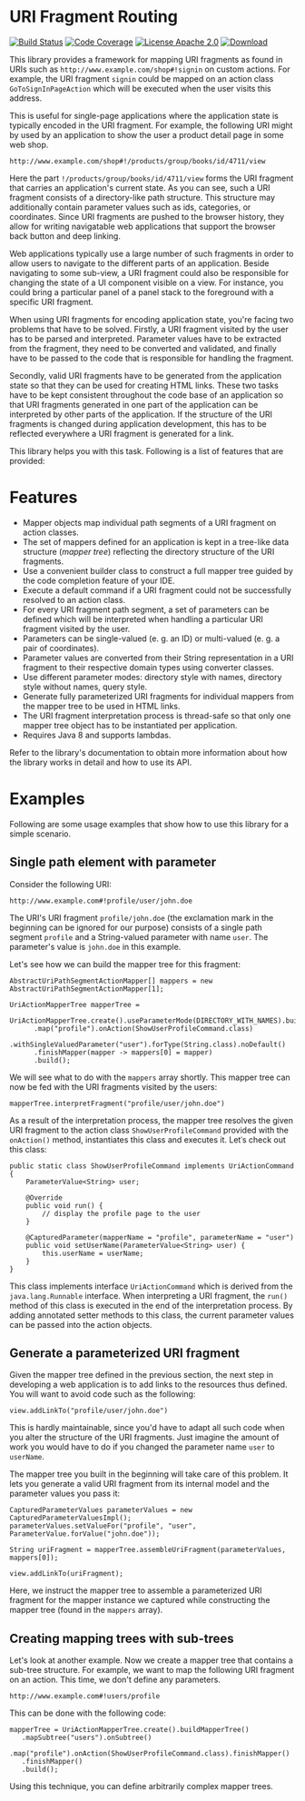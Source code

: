 URI Fragment Routing
====================

[![Build Status](https://travis-ci.org/rolandkrueger/uri-fragment-routing.svg?branch=develop)](https://travis-ci.org/rolandkrueger/uri-fragment-routing) [![Code Coverage](https://img.shields.io/codecov/c/github/rolandkrueger/uri-fragment-routing/develop.svg)](https://codecov.io/github/rolandkrueger/uri-fragment-routing?branch=develop) [![License Apache 2.0](https://img.shields.io/badge/License-Apache%202.0-lightgrey.svg)](https://github.com/rolandkrueger/uri-fragment-routing/blob/master/LICENSE) [ ![Download](https://api.bintray.com/packages/rolandkrueger/maven/uri-fragment-routing/images/download.svg?version=v1.0.0) ](https://bintray.com/rolandkrueger/maven/uri-fragment-routing/v1.0.0/link)

This library provides a framework for mapping URI fragments as found in URIs such as `http://www.example.com/shop#!signin` on custom actions. For example, the URI fragment `signin` could be mapped on an action class `GoToSignInPageAction` which will be executed when the user visits this address.

This is useful for single-page applications where the application state is typically encoded in the URI fragment. For example, the following URI might by used by an application to show the user a product detail page in some web shop. 

`http://www.example.com/shop#!/products/group/books/id/4711/view`

Here the part `!/products/group/books/id/4711/view` forms the URI fragment that carries an application's current state. As you can see, such a URI fragment consists of a directory-like path structure. This structure may additionally contain parameter values such as ids, categories, or coordinates. Since URI fragments are pushed to the browser history, they allow for writing navigatable web applications that support the browser back button and deep linking.

Web applications typically use a large number of such fragments in order to allow users to navigate to the different parts of an application. Beside navigating to some sub-view, a URI fragment could also be responsible for changing the state of a UI component visible on a view. For instance, you could bring a particular panel of a panel stack to the foreground with a specific URI fragment.

When using URI fragments for encoding application state, you're facing two problems that have to be solved. Firstly, a URI fragment visited by the user has to be parsed and interpreted. Parameter values have to be extracted from the fragment, they need to be converted and validated, and finally have to be passed to the code that is responsible for handling the fragment.

Secondly, valid URI fragments have to be generated from the application state so that they can be used for creating HTML links. These two tasks have to be kept consistent throughout the code base of an application so that URI fragments generated in one part of the application can be interpreted by other parts of the application. If the structure of the URI fragments is changed during application development, this has to be reflected everywhere a URI fragment is generated for a link.

This library helps you with this task. Following is a list of features that are provided:

# Features

* Mapper objects map individual path segments of a URI fragment on action classes.
* The set of mappers defined for an application is kept in a tree-like data structure (*mapper tree*) reflecting the directory structure of the URI fragments.
* Use a convenient builder class to construct a full mapper tree guided by the code completion feature of your IDE.
* Execute a default command if a URI fragment could not be successfully resolved to an action class.  
* For every URI fragment path segment, a set of parameters can be defined which will be interpreted when handling a particular URI fragment visited by the user.
* Parameters can be single-valued (e. g. an ID) or multi-valued (e. g. a pair of coordinates).
* Parameter values are converted from their String representation in a URI fragment to their respective domain types using converter classes.
* Use different parameter modes: directory style with names, directory style without names, query style.
* Generate fully parameterized URI fragments for individual mappers from the mapper tree to be used in HTML links.
* The URI fragment interpretation process is thread-safe so that only one mapper tree object has to be instantiated per application.
* Requires Java 8 and supports lambdas. 

Refer to the library's documentation to obtain more information about how the library works in detail and how to use its API.

# Examples

Following are some usage examples that show how to use this library for a simple scenario.

## Single path element with parameter

Consider the following URI: 

`http://www.example.com#!profile/user/john.doe`

The URI's URI fragment `profile/john.doe` (the exclamation mark in the beginning can be ignored for our purpose) consists of a single path segment `profile` and a String-valued parameter with name `user`. The parameter's value is `john.doe` in this example.

Let's see how we can build the mapper tree for this fragment:

```
AbstractUriPathSegmentActionMapper[] mappers = new AbstractUriPathSegmentActionMapper[1];

UriActionMapperTree mapperTree =
   UriActionMapperTree.create().useParameterMode(DIRECTORY_WITH_NAMES).buildMapperTree()
      .map("profile").onAction(ShowUserProfileCommand.class)
      .withSingleValuedParameter("user").forType(String.class).noDefault()
      .finishMapper(mapper -> mappers[0] = mapper)
      .build();
```

We will see what to do with the `mappers` array shortly. This mapper tree can now be fed with the URI fragments visited by the users:

```
mapperTree.interpretFragment("profile/user/john.doe")
```

As a result of the interpretation process, the mapper tree resolves the given URI fragment to the action class `ShowUserProfileCommand` provided with the `onAction()` method, instantiates this class and executes it. Letˈs check out this class:

```
public static class ShowUserProfileCommand implements UriActionCommand {
    ParameterValue<String> user;
    
    @Override
    public void run() {
        // display the profile page to the user
    }

    @CapturedParameter(mapperName = "profile", parameterName = "user")
    public void setUserName(ParameterValue<String> user) {
        this.userName = userName;
    }
}
```

This class implements interface `UriActionCommand` which is derived from the `java.lang.Runnable` interface. When interpreting a URI fragment, the `run()` method of this class is executed in the end of the interpretation process. By adding annotated setter methods to this class, the current parameter values can be passed into the action objects.

## Generate a parameterized URI fragment  

Given the mapper tree defined in the previous section, the next step in developing a web application is to add links to the resources thus defined. You will want to avoid code such as the following:

`view.addLinkTo("profile/user/john.doe")`

This is hardly maintainable, since you'd have to adapt all such code when you alter the structure of the URI fragments. Just imagine the amount of work you would have to do if you changed the parameter name `user` to `userName`.

The mapper tree you built in the beginning will take care of this problem. It lets you generate a valid URI fragment from its internal model and the parameter values you pass it:

```
CapturedParameterValues parameterValues = new CapturedParameterValuesImpl();
parameterValues.setValueFor("profile", "user", ParameterValue.forValue("john.doe"));

String uriFragment = mapperTree.assembleUriFragment(parameterValues, mappers[0]);

view.addLinkTo(uriFragment);
```

Here, we instruct the mapper tree to assemble a parameterized URI fragment for the mapper instance we captured while constructing the mapper tree (found in the `mappers` array).

## Creating mapping trees with sub-trees

Let's look at another example. Now we create a mapper tree that contains a sub-tree structure. For example, we want to map the following URI fragment on an action. This time, we don't define any parameters.
 
 `http://www.example.com#!users/profile`

This can be done with the following code:

```
mapperTree = UriActionMapperTree.create().buildMapperTree()
   .mapSubtree("users").onSubtree()
       .map("profile").onAction(ShowUserProfileCommand.class).finishMapper()
   .finishMapper()
   .build();
```

Using this technique, you can define arbitrarily complex mapper trees.